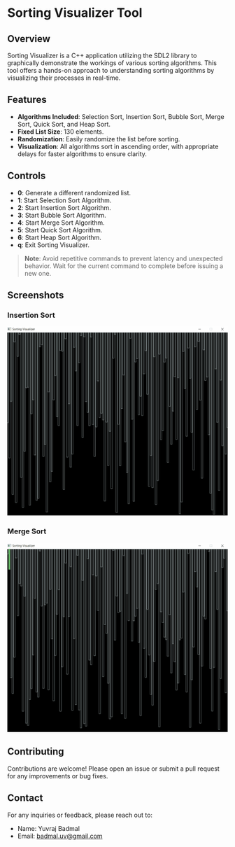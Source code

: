 # Sorting Visualizer Tool

## Overview

Sorting Visualizer is a C++ application utilizing the SDL2 library to graphically demonstrate the workings of various sorting algorithms. This tool offers a hands-on approach to understanding sorting algorithms by visualizing their processes in real-time.

## Features

- **Algorithms Included**: Selection Sort, Insertion Sort, Bubble Sort, Merge Sort, Quick Sort, and Heap Sort.
- **Fixed List Size**: 130 elements.
- **Randomization**: Easily randomize the list before sorting.
- **Visualization**: All algorithms sort in ascending order, with appropriate delays for faster algorithms to ensure clarity.

## Controls

- **0**: Generate a different randomized list.
- **1**: Start Selection Sort Algorithm.
- **2**: Start Insertion Sort Algorithm.
- **3**: Start Bubble Sort Algorithm.
- **4**: Start Merge Sort Algorithm.
- **5**: Start Quick Sort Algorithm.
- **6**: Start Heap Sort Algorithm.
- **q**: Exit Sorting Visualizer.

> **Note**: Avoid repetitive commands to prevent latency and unexpected behavior. Wait for the current command to complete before issuing a new one.

## Screenshots

### Insertion Sort

![](samples/example1.gif)


### Merge Sort

![](samples/example2.gif)

## Contributing

Contributions are welcome! Please open an issue or submit a pull request for any improvements or bug fixes.

## Contact

For any inquiries or feedback, please reach out to:

- Name: Yuvraj Badmal
- Email: badmal.uv@gmail.com

